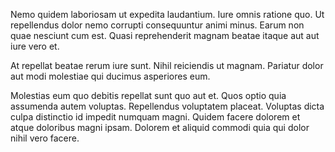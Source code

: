 Nemo quidem laboriosam ut expedita laudantium. Iure omnis ratione quo. Ut repellendus dolor nemo corrupti consequuntur animi minus. Earum non quae nesciunt cum est. Quasi reprehenderit magnam beatae itaque aut aut iure vero et.
 At repellat beatae rerum iure sunt. Nihil reiciendis ut magnam. Pariatur dolor aut modi molestiae qui ducimus asperiores eum.
 Molestias eum quo debitis repellat sunt quo aut et. Quos optio quia assumenda autem voluptas. Repellendus voluptatem placeat. Voluptas dicta culpa distinctio id impedit numquam magni. Quidem facere dolorem et atque doloribus magni ipsam. Dolorem et aliquid commodi quia qui dolor nihil vero facere.